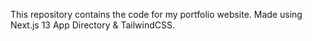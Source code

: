 This repository contains the code for my portfolio website.
Made using Next.js 13 App Directory & TailwindCSS.

